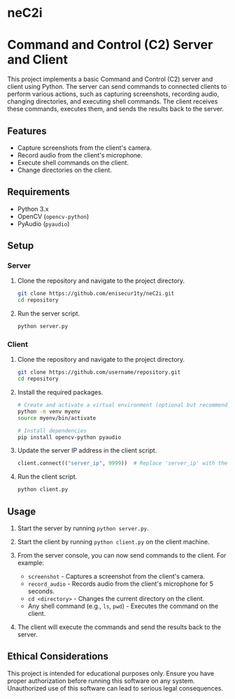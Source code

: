 # neC2i
# Command and Control (C2) Server and Client

This project implements a basic Command and Control (C2) server and client using Python. The server can send commands to connected clients to perform various actions, such as capturing screenshots, recording audio, changing directories, and executing shell commands. The client receives these commands, executes them, and sends the results back to the server.

## Features

- Capture screenshots from the client's camera.
- Record audio from the client's microphone.
- Execute shell commands on the client.
- Change directories on the client.

## Requirements

- Python 3.x
- OpenCV (`opencv-python`)
- PyAudio (`pyaudio`)

## Setup

### Server

1. Clone the repository and navigate to the project directory.
    ```bash
    git clone https://github.com/enisecur1ty/neC2i.git
    cd repository
    ```

2. Run the server script.
    ```bash
    python server.py
    ```

### Client

1. Clone the repository and navigate to the project directory.
    ```bash
    git clone https://github.com/username/repository.git
    cd repository
    ```

2. Install the required packages.
    ```bash
    # Create and activate a virtual environment (optional but recommended)
    python -m venv myenv
    source myenv/bin/activate
    
    # Install dependencies
    pip install opencv-python pyaudio
    ```

3. Update the server IP address in the client script.
    ```python
    client.connect(("server_ip", 9999))  # Replace 'server_ip' with the actual server IP
    ```

4. Run the client script.
    ```bash
    python client.py
    ```

## Usage

1. Start the server by running `python server.py`.
2. Start the client by running `python client.py` on the client machine.
3. From the server console, you can now send commands to the client. For example:
    - `screenshot` - Captures a screenshot from the client's camera.
    - `record_audio` - Records audio from the client's microphone for 5 seconds.
    - `cd <directory>` - Changes the current directory on the client.
    - Any shell command (e.g., `ls`, `pwd`) - Executes the command on the client.

4. The client will execute the commands and send the results back to the server.

## Ethical Considerations

This project is intended for educational purposes only. Ensure you have proper authorization before running this software on any system. Unauthorized use of this software can lead to serious legal consequences.

